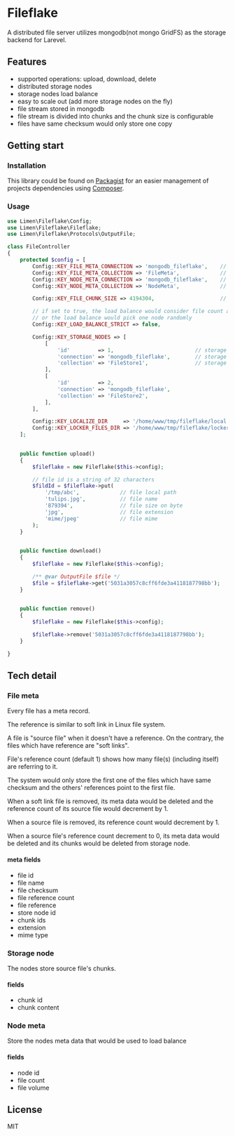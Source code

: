 # Fileflake

A distributed file server utilizes mongodb(not mongo GridFS) as the storage backend for Larevel.

## Features
+ supported operations: upload, download, delete
+ distributed storage nodes
+ storage nodes load balance
+ easy to scale out (add more storage nodes on the fly)
+ file stream stored in mongodb
+ file stream is divided into chunks and the chunk size is configurable
+ files have same checksum would only store one copy

## Getting start

### Installation

This library could be found on [Packagist](https://packagist.org/packages/limen/redmodel "") for an easier management of projects dependencies using [Composer](https://getcomposer.org/ "").

### Usage

```php
use Limen\Fileflake\Config;
use Limen\Fileflake\Fileflake;
use Limen\Fileflake\Protocols\OutputFile;

class FileController
{
    protected $config = [
        Config::KEY_FILE_META_CONNECTION => 'mongodb_fileflake',    // file meta connection
        Config::KEY_FILE_META_COLLECTION => 'FileMeta',             // file meta collection
        Config::KEY_NODE_META_CONNECTION => 'mongodb_fileflake',    // node meta connection
        Config::KEY_NODE_META_COLLECTION => 'NodeMeta',             // node meta collection

        Config::KEY_FILE_CHUNK_SIZE => 4194304,                     // chunk size on byte

        // if set to true, the load balance would consider file count and file volume of each storage node,
        // or the load balance would pick one node randomly
        Config::KEY_LOAD_BALANCE_STRICT => false,

        Config::KEY_STORAGE_NODES => [
            [
                'id'         => 1,                          // storage node id, should be unique and unmodifiable
                'connection' => 'mongodb_fileflake',        // storage node connection
                'collection' => 'FileStore1',               // storage node collection
            ],
            [
                'id'         => 2,
                'connection' => 'mongodb_fileflake',
                'collection' => 'FileStore2',
            ],
        ],

        Config::KEY_LOCALIZE_DIR     => '/home/www/tmp/fileflake/local',    // the temp local files stored in this directory
        Config::KEY_LOCKER_FILES_DIR => '/home/www/tmp/fileflake/locker',   // the locker files stored in this directory
    ];
    

    public function upload()
    {
        $fileflake = new Fileflake($this->config);

        // file id is a string of 32 characters
        $fildId = $fileflake->put(
            '/tmp/abc',             // file local path
            'tulips.jpg',           // file name
            '879394',               // file size on byte
            'jpg',                  // file extension
            'mime/jpeg'             // file mime
        );
    }
    

    public function download()
    {
        $fileflake = new Fileflake($this->config);

        /** @var OutputFile $file */
        $file = $fileflake->get('5031a3057c8cff6fde3a4118187798bb');
    }
    

    public function remove()
    {
        $fileflake = new Fileflake($this->config);

        $fileflake->remove('5031a3057c8cff6fde3a4118187798bb');
    }

}
```

## Tech detail 

### File meta

Every file has a meta record. 

The reference is similar to soft link in Linux file system. 

A file is "source file" when it doesn't have a reference. On the contrary, the files which have reference are "soft links".

File's reference count (default 1) shows how many file(s) (including itself) are referring to it.

The system would only store the first one of the files which have same checksum and the others' references point to the first file.

When a soft link file is removed, its meta data would be deleted and the reference count of its source file would decrement by 1.

When a source file is removed, its reference count would decrement by 1.

When a source file's reference count decrement to 0, its meta data would be deleted and its chunks would be deleted from storage node.

#### meta fields

+ file id
+ file name
+ file checksum
+ file reference count
+ file reference
+ store node id
+ chunk ids
+ extension
+ mime type

### Storage node

The nodes store source file's chunks.

#### fields

+ chunk id
+ chunk content

### Node meta

Store the nodes meta data that would be used to load balance

#### fields

+ node id
+ file count
+ file volume

## License

MIT